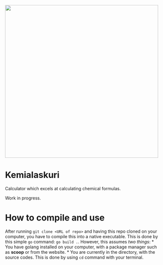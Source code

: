 <img src="https://images.pexels.com/photos/8325702/pexels-photo-8325702.jpeg?auto=compress&cs=tinysrgb&w=1260&h=750&dpr=1" width="500" height="500">

# Kemialaskuri
Calculator which excels at calculating chemical formulas.

Work in progress.

# How to compile and use
After running `git clone <URL of repo>` and having this repo cloned on your computer, you have to compile this into a native executable.
This is done by this simple `go` command: `go build .`. However, this assumes *two things*:
    * You have golang installed on your computer, with a package manager such as **scoop** or from the website.
    * You are currently in the directory, with the source codes. This is done by using `cd` command with your terminal.